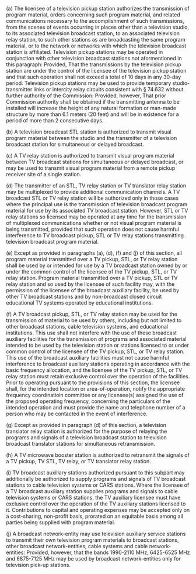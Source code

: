 (a) The licensee of a television pickup station authorizes the transmission of program material, orders concerning such program material, and related communications necessary to the accomplishment of such transmissions, from the scenes of events occurring in places other than a television studio, to its associated television broadcast station, to an associated television relay station, to such other stations as are broadcasting the same program material, or to the network or networks with which the television broadcast station is affiliated. Television pickup stations may be operated in conjunction with other television broadcast stations not aformentioned in this paragraph: Provided, That the transmissions by the television pickup station are under the control of the licensee of the television pickup station and that such operation shall not exceed a total of 10 days in any 30-day period. Television pickup stations may be used to provide temporary studio-transmitter links or intercity relay circuits consistent with § 74.632 without further authority of the Commission: Provided, however, That prior Commission authority shall be obtained if the transmitting antenna to be installed will increase the height of any natural formation or man-made structure by more than 6.1 meters (20 feet) and will be in existence for a period of more than 2 consecutive days.
                              

(b) A television broadcast STL station is authorized to transmit visual program material between the studio and the transmitter of a television broadcast station for simultaneous or delayed broadcast.

(c) A TV relay station is authorized to transmit visual program material between TV broadcast stations for simultaneous or delayed broadcast, or may be used to transmit visual program material from a remote pickup receiver site of a single station.

(d) The transmitter of an STL, TV relay station or TV translator relay station may be multiplexed to provide additional communication channels. A TV broadcast STL or TV relay station will be authorized only in those cases where the principal use is the transmission of television broadcast program material for use by its associated TV broadcast station. However, STL or TV relay stations so licensed may be operated at any time for the transmission of multiplexed communications whether or not visual program material is being transmitted, provided that such operation does not cause harmful interference to TV broadcast pickup, STL or TV relay stations transmitting television broadcast program material.

(e) Except as provided in paragraphs (a), (d), (f) and (j) of this section, all program material transmitted over a TV pickup, STL, or TV relay station shall be used by or intended for use by a TV broadcast station owned by or under the common control of the licensee of the TV pickup, STL, or TV relay station. Program material transmitted over a TV pickup, STL or TV relay station and so used by the licensee of such facility may, with the permission of the licensee of the broadcast auxiliary facility, be used by other TV broadcast stations and by non-broadcast closed circuit educational TV systems operated by educational institutions.

(f) A TV broadcast pickup, STL, or TV relay station may be used for the transmission of material to be used by others, including but not limited to other broadcast stations, cable television systems, and educational institutions. This use shall not interfere with the use of these broadcast auxiliary facilities for the transmission of programs and associated material intended to be used by the television station or stations licensed to or under common control of the licensee of the TV pickup, STL, or TV relay station. This use of the broadcast auxiliary facilities must not cause harmful interference to broadcast auxiliary stations operating in accordance with the basic frequency allocation, and the licensee of the TV pickup, STL, or TV relay station must retain exclusive control over the operation of the facilities. Prior to operating pursuant to the provisions of this section, the licensee shall, for the intended location or area-of-operation, notify the appropriate frequency coordinatioin committee or any licensee(s) assigned the use of the proposed operating frequency, concerning the particulars of the intended operation and must provide the name and telephone number of a person who may be contacted in the event of interference.

(g) Except as provided in paragraph (d) of this section, a television translator relay station is authorized for the purpose of relaying the programs and signals of a television broadcast station to television broadcast translator stations for simultaneous retransmission.
                              

(h) A TV microwave booster station is authorized to retransmit the signals of a TV pickup, TV STL, TV relay, or TV translator relay station.

(i) TV broadcast auxiliary stations authorized pursuant to this subpart may additionally be authorized to supply programs and signals of TV broadcast stations to cable television systems or CARS stations. Where the licensee of a TV broadcast auxiliary station supplies programs and signals to cable television systems or CARS stations, the TV auxiliary licensee must have exclusive control over the operation of the TV auxiliary stations licensed to it. Contributions to capital and operating expenses may be accepted only on a cost-sharing, non-profit basis, prorated on an equitable basis among all parties being supplied with program material.

(j) A broadcast network-entity may use television auxiliary service stations to transmit their own television program materials to broadcast stations, other broadcast network-entities, cable systems and cable network-entities: Provided, however, that the bands 1990-2110 MHz, 6425-6525 MHz and 6875-7125 MHz may be used by broadcast network-entities only for television pick-up stations.

